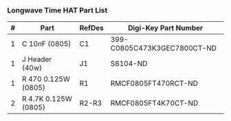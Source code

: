 ### Longwave Time HAT Part List ###

|  # | Part                             | RefDes  | Digi-Key Part Number        |
|---:|----------------------------------|---------|-----------------------------|
|  1 | C 10nF (0805)                    | C1      | 399-C0805C473K3GEC7800CT-ND |
|  1 | J Header (40w)                   | J1      | S6104-ND                    |
|  1 | R 470 0.125W (0805)              | R1      | RMCF0805FT470RCT-ND         |
|  2 | R 4.7K 0.125W (0805)             | R2-R3   | RMCF0805FT4K70CT-ND         |
